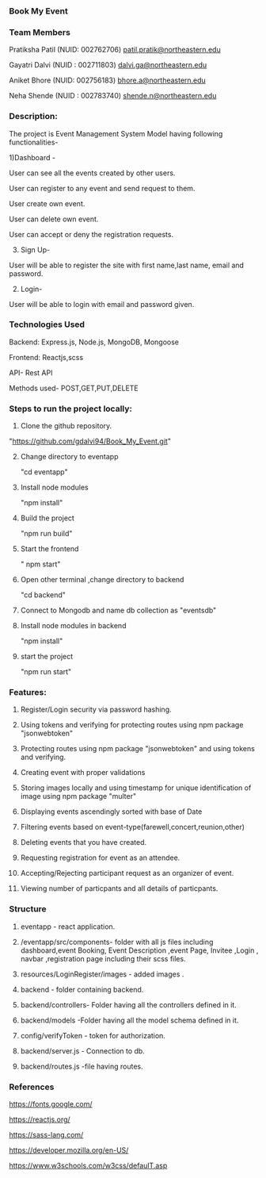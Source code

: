 
### Book My Event 

###  Team Members
Pratiksha Patil (NUID: 002762706) patil.pratik@northeastern.edu

Gayatri Dalvi (NUID : 002711803) dalvi.ga@northeastern.edu

Aniket Bhore (NUID: 002756183) bhore.a@northeastern.edu

Neha Shende (NUID : 002783740) shende.n@northeastern.edu


### Description:

The project is Event Management System Model having following functionalities-

1)Dashboard - 

  User can see all the events created by other users.
  
  User can  register to any event and send request to them.
  
  User create own event.

  User can delete own event.

  User can accept or deny the registration requests.



 3) Sign Up-

  User will be able to register the site with first name,last name, email and password.



 2) Login-

  User will be able to login with email and password given.


### Technologies Used
  Backend: Express.js, Node.js, MongoDB, Mongoose

  Frontend: Reactjs,scss

  API- Rest API

  Methods used- POST,GET,PUT,DELETE


### Steps to run the project locally:

1. Clone the github repository.

  "https://github.com/gdalvi94/Book_My_Event.git"

2. Change directory to eventapp 

    "cd eventapp"

3. Install node modules

    "npm install"

4. Build the project

    "npm run build"

5. Start the frontend

   " npm start"

 6. Open other terminal ,change directory to backend

    "cd backend"  

 7. Connect to Mongodb and name db collection  as "eventsdb"


 8. Install node modules in backend

    "npm install" 

9. start the project

    "npm run start"


### Features:


1) Register/Login security via password hashing.

2) Using tokens and verifying for protecting routes using npm package "jsonwebtoken"

2) Protecting routes using npm package "jsonwebtoken" and using tokens and verifying.

3) Creating event with proper validations

4) Storing images locally and using timestamp for unique identification of image using npm package "multer"

5) Displaying events ascendingly sorted with base of Date

6) Filtering events based on event-type(farewell,concert,reunion,other)

7) Deleting events that you have created.

8) Requesting registration for event as an attendee.

9) Accepting/Rejecting participant request as an organizer of event.

10) Viewing number of particpants and all details of particpants.





 ### Structure

 1. eventapp - react application.

 2. /eventapp/src/components- folder with all js files including dashboard,event Booking, Event Description ,event Page, Invitee ,Login , navbar ,registration page including their scss files.

 3. resources/LoginRegister/images - added images .

 4. backend - folder containing backend.

 5. backend/controllers- Folder having all the controllers defined in it.

 6. backend/models -Folder having all the model schema defined in it.

 7. config/verifyToken - token for authorization.

 8. backend/server.js - Connection to db.

 9. backend/routes.js -file having routes.



### References

https://fonts.google.com/

https://reactjs.org/

https://sass-lang.com/

https://developer.mozilla.org/en-US/

https://www.w3schools.com/w3css/defaulT.asp
